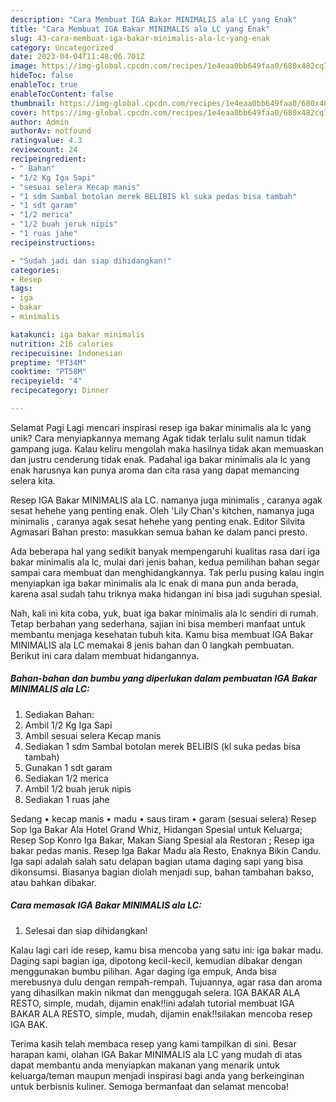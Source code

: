 ```yaml
---
description: "Cara Membuat IGA Bakar MINIMALIS ala LC yang Enak"
title: "Cara Membuat IGA Bakar MINIMALIS ala LC yang Enak"
slug: 43-cara-membuat-iga-bakar-minimalis-ala-lc-yang-enak
category: Uncategorized
date: 2023-04-04T11:48:06.701Z
image: https://img-global.cpcdn.com/recipes/1e4eaa0bb649faa0/680x482cq70/iga-bakar-minimalis-ala-lc-foto-resep-utama.jpg
hideToc: false
enableToc: true
enableTocContent: false
thumbnail: https://img-global.cpcdn.com/recipes/1e4eaa0bb649faa0/680x482cq70/iga-bakar-minimalis-ala-lc-foto-resep-utama.jpg
cover: https://img-global.cpcdn.com/recipes/1e4eaa0bb649faa0/680x482cq70/iga-bakar-minimalis-ala-lc-foto-resep-utama.jpg
author: Admin
authorAv: notfound
ratingvalue: 4.3
reviewcount: 24
recipeingredient:
- " Bahan"
- "1/2 Kg Iga Sapi"
- "sesuai selera Kecap manis"
- "1 sdm Sambal botolan merek BELIBIS kl suka pedas bisa tambah"
- "1 sdt garam"
- "1/2 merica"
- "1/2 buah jeruk nipis"
- "1 ruas jahe"
recipeinstructions:

- "Sudah jadi dan siap dihidangkan!"
categories:
- Resep
tags:
- iga
- bakar
- minimalis

katakunci: iga bakar minimalis 
nutrition: 216 calories
recipecuisine: Indonesian
preptime: "PT34M"
cooktime: "PT58M"
recipeyield: "4"
recipecategory: Dinner

---
```



Selamat Pagi Lagi mencari inspirasi resep iga bakar minimalis ala lc yang unik? Cara menyiapkannya memang Agak tidak terlalu sulit namun tidak gampang juga. Kalau keliru mengolah maka hasilnya tidak akan memuaskan dan justru cenderung tidak enak. Padahal iga bakar minimalis ala lc yang enak harusnya kan punya aroma dan cita rasa yang dapat memancing selera kita.


Resep IGA Bakar MINIMALIS ala LC. namanya juga minimalis , caranya agak sesat hehehe yang penting enak. Oleh &#39;Lily Chan&#39;s kitchen, namanya juga minimalis , caranya agak sesat hehehe yang penting enak. Editor Silvita Agmasari Bahan presto: masukkan semua bahan ke dalam panci presto.

Ada beberapa hal yang sedikit banyak mempengaruhi kualitas rasa dari iga bakar minimalis ala lc, mulai dari jenis bahan, kedua pemilihan bahan segar sampai cara membuat dan menghidangkannya. Tak perlu pusing kalau ingin menyiapkan iga bakar minimalis ala lc enak di mana pun anda berada, karena asal sudah tahu triknya maka hidangan ini bisa jadi suguhan spesial.


Nah, kali ini kita coba, yuk, buat iga bakar minimalis ala lc sendiri di rumah. Tetap berbahan yang sederhana, sajian ini bisa memberi manfaat untuk membantu menjaga kesehatan tubuh kita. Kamu bisa membuat IGA Bakar MINIMALIS ala LC memakai 8 jenis bahan dan 0 langkah pembuatan. Berikut ini cara dalam membuat hidangannya.

<!--inarticleads1-->

##### Bahan-bahan dan bumbu yang diperlukan dalam pembuatan IGA Bakar MINIMALIS ala LC:

1. Sediakan  Bahan:
1. Ambil 1/2 Kg Iga Sapi
1. Ambil sesuai selera Kecap manis
1. Sediakan 1 sdm Sambal botolan merek BELIBIS (kl suka pedas bisa tambah)
1. Gunakan 1 sdt garam
1. Sediakan 1/2 merica
1. Ambil 1/2 buah jeruk nipis
1. Sediakan 1 ruas jahe


Sedang • kecap manis • madu • saus tiram • garam (sesuai selera) Resep Sop Iga Bakar Ala Hotel Grand Whiz, Hidangan Spesial untuk Keluarga; Resep Sop Konro Iga Bakar, Makan Siang Spesial ala Restoran ; Resep iga bakar pedas manis. Resep Iga Bakar Madu ala Resto, Enaknya Bikin Candu. Iga sapi adalah salah satu delapan bagian utama daging sapi yang bisa dikonsumsi. Biasanya bagian diolah menjadi sup, bahan tambahan bakso, atau bahkan dibakar. 

<!--inarticleads2-->

##### Cara memasak IGA Bakar MINIMALIS ala LC:


1. Selesai dan siap dihidangkan!

Kalau lagi cari ide resep, kamu bisa mencoba yang satu ini: iga bakar madu. Daging sapi bagian iga, dipotong kecil-kecil, kemudian dibakar dengan menggunakan bumbu pilihan. Agar daging iga empuk, Anda bisa merebusnya dulu dengan rempah-rempah. Tujuannya, agar rasa dan aroma yang dihasilkan makin nikmat dan menggugah selera. IGA BAKAR ALA RESTO, simple, mudah, dijamin enak!!ini adalah tutorial membuat IGA BAKAR ALA RESTO, simple, mudah, dijamin enak!!silakan mencoba resep IGA BAK. 

Terima kasih telah membaca resep yang kami tampilkan di sini. Besar harapan kami, olahan IGA Bakar MINIMALIS ala LC yang mudah di atas dapat membantu anda menyiapkan makanan yang menarik untuk keluarga/teman maupun menjadi inspirasi bagi anda yang berkeinginan untuk berbisnis kuliner. Semoga bermanfaat dan selamat mencoba!
